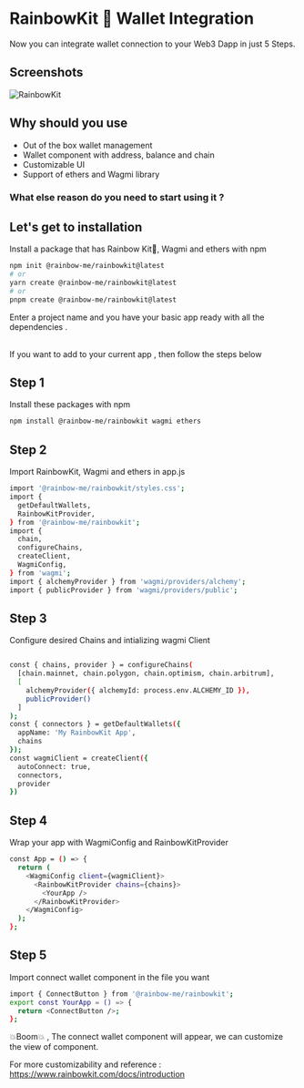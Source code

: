 
# RainbowKit 🌈 Wallet Integration

Now you can integrate wallet connection to your Web3 Dapp in just 5 Steps.




## Screenshots

![RainbowKit](https://www.rainbowkit.com/_next/image?url=%2Fhero-docs.png&w=3840&q=75)

## Why should you use 

- Out of the box wallet management 
- Wallet component with address, balance and chain 
- Customizable UI 
- Support of ethers and Wagmi library 

### What else reason do you need to start using it ?



## Let's get to installation

Install a package that has Rainbow Kit🌈, Wagmi and ethers with npm

```bash
npm init @rainbow-me/rainbowkit@latest
# or
yarn create @rainbow-me/rainbowkit@latest
# or
pnpm create @rainbow-me/rainbowkit@latest
```

Enter a project name and you have your basic app ready with all the dependencies . 

\
If you want to add to your current app , then follow the steps below

## Step 1 

Install these packages with npm

```bash
npm install @rainbow-me/rainbowkit wagmi ethers
```

## Step 2

Import RainbowKit, Wagmi and ethers in app.js 

```bash
import '@rainbow-me/rainbowkit/styles.css';
import {
  getDefaultWallets,
  RainbowKitProvider,
} from '@rainbow-me/rainbowkit';
import {
  chain,
  configureChains,
  createClient,
  WagmiConfig,
} from 'wagmi';
import { alchemyProvider } from 'wagmi/providers/alchemy';
import { publicProvider } from 'wagmi/providers/public';
```

## Step 3 

Configure desired Chains and intializing wagmi Client 

```bash

const { chains, provider } = configureChains(
  [chain.mainnet, chain.polygon, chain.optimism, chain.arbitrum],
  [
    alchemyProvider({ alchemyId: process.env.ALCHEMY_ID }),
    publicProvider()
  ]
);
const { connectors } = getDefaultWallets({
  appName: 'My RainbowKit App',
  chains
});
const wagmiClient = createClient({
  autoConnect: true,
  connectors,
  provider
})
```

## Step 4
Wrap your app with WagmiConfig and RainbowKitProvider

```bash
const App = () => {
  return (
    <WagmiConfig client={wagmiClient}>
      <RainbowKitProvider chains={chains}>
        <YourApp />
      </RainbowKitProvider>
    </WagmiConfig>
  );
};
```

## Step 5

Import connect wallet component in the file you want

```bash
import { ConnectButton } from '@rainbow-me/rainbowkit';
export const YourApp = () => {
  return <ConnectButton />;
};
```

💥Boom💥 , The connect wallet component will appear, we can customize the view of component. 

For more customizability and reference : https://www.rainbowkit.com/docs/introduction




    
